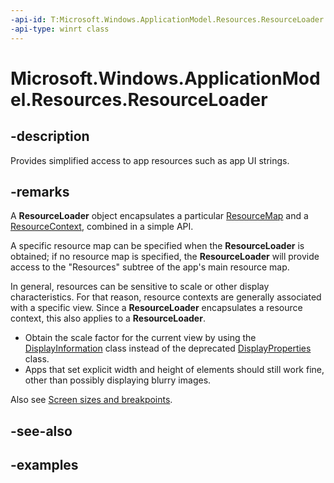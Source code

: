 ```yaml
---
-api-id: T:Microsoft.Windows.ApplicationModel.Resources.ResourceLoader
-api-type: winrt class
---
```


# Microsoft.Windows.ApplicationModel.Resources.ResourceLoader

<!--
public sealed class ResourceLoader
-->


## -description

Provides simplified access to app resources such as app UI strings.

## -remarks

A **ResourceLoader** object encapsulates a particular [ResourceMap](/uwp/api/windows.applicationmodel.resources.core.resourcemap) and a [ResourceContext](/uwp/api/windows.applicationmodel.resources.core.resourcecontext), combined in a simple API.

A specific resource map can be specified when the **ResourceLoader** is obtained; if no resource map is specified, the **ResourceLoader** will provide access to the "Resources" subtree of the app's main resource map.

In general, resources can be sensitive to scale or other display characteristics. For that reason, resource contexts are generally associated with a specific view. Since a **ResourceLoader** encapsulates a resource context, this also applies to a **ResourceLoader**.

+ Obtain the scale factor for the current view by using the [DisplayInformation](/uwp/api/windows.graphics.display.displayinformation) class instead of the deprecated [DisplayProperties](/uwp/api/windows.graphics.display.displayproperties) class.
+ Apps that set explicit width and height of elements should still work fine, other than possibly displaying blurry images.

Also see [Screen sizes and breakpoints](/windows/uwp/design/layout/screen-sizes-and-breakpoints-for-responsive-design).

## -see-also

## -examples


